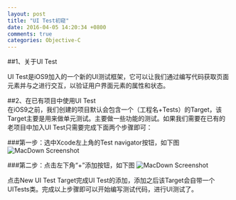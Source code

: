 ```yaml
---
layout: post
title: "UI Test初窥"
date: 2016-04-05 14:20:34 +0800
comments: true
categories: Objective-C
---
```


##1、关于UI Test

   UI Test是iOS9加入的一个新的UI测试框架，它可以让我们通过编写代码获取页面元素并与之进行交互，以验证用户界面元素的属性和状态。
   
##2、在已有项目中使用UI Test   
在iOS9之前，我们创建的项目默认会包含一个（工程名+Tests）的Target，该Target主要是用来做单元测试。主要做一些功能的测试。如果我们需要在已有的老项目中加入UI Test只需要完成下面两个步骤即可：

###第一步：选中Xcode左上角的Test navigator按钮，如下图
![MacDown Screenshot](http://a.hiphotos.baidu.com/image/pic/item/9922720e0cf3d7ca6b0e20d2f51fbe096a63a99d.jpg)

###第二步：点击左下角“+”添加按钮，如下图
![MacDown Screenshot](http://h.hiphotos.baidu.com/image/pic/item/d788d43f8794a4c2e26bf98f09f41bd5ac6e39cd.jpg)

点击New UI Test Target完成UI Test的添加，添加之后该Target会自带一个UITests类。完成以上步骤即可以开始编写测试代码，进行UI测试了。